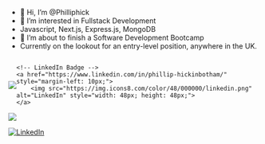 - 👋 Hi, I’m @Philliphick
- 👀 I’m interested in Fullstack Development
- Javascript, Next.js, Express.js, MongoDB
- 🌱 I’m about to finish a Software Development Bootcamp 
- Currently on the lookout for an entry-level position, anywhere in the UK. 

<div style="display: flex; align-items: center;">
    <!-- Codewars Badge -->
    <img src="https://www.codewars.com/users/PhillipAnthony/badges/large" href="https://www.codewars.com/users/PhillipAnthony"/>

    <!-- LinkedIn Badge -->
    <a href="https://www.linkedin.com/in/phillip-hickinbotham/" style="margin-left: 10px;">
        <img src="https://img.icons8.com/color/48/000000/linkedin.png" alt="LinkedIn" style="width: 48px; height: 48px;">
    </a>
</div>





<img src="https://www.codewars.com/users/PhillipAnthony/badges/large" href="https://www.codewars.com/users/PhillipAnthony"/>


[![LinkedIn](https://img.icons8.com/color/48/000000/linkedin.png)](https://www.linkedin.com/in/phillip-hickinbotham/)

